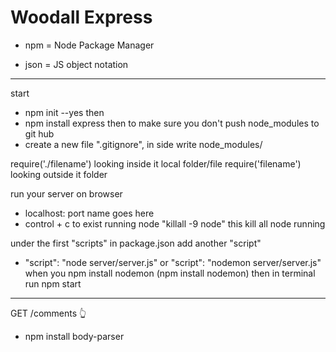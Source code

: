 # Woodall Express
 - npm = Node Package Manager
 
- json = JS object notation
--------------------
 start
 - npm init --yes
 then
 - npm install express
 then
 to make sure you don't push node_modules to git hub
 - create a new file ".gitignore", in side write node_modules/

require('./filename') looking inside it local folder/file
require('filename') looking outside it folder

run your server on browser
- localhost: port name goes here
- control + c to exist running node
"killall -9 node"  this kill all node running

under the first "scripts" in package.json add another "script"
- "script": "node server/server.js" 
or "script": "nodemon server/server.js"  when you npm install nodemon (npm install nodemon)
then in terminal run npm start
--------------------

GET  /comments
👆

- npm install body-parser



